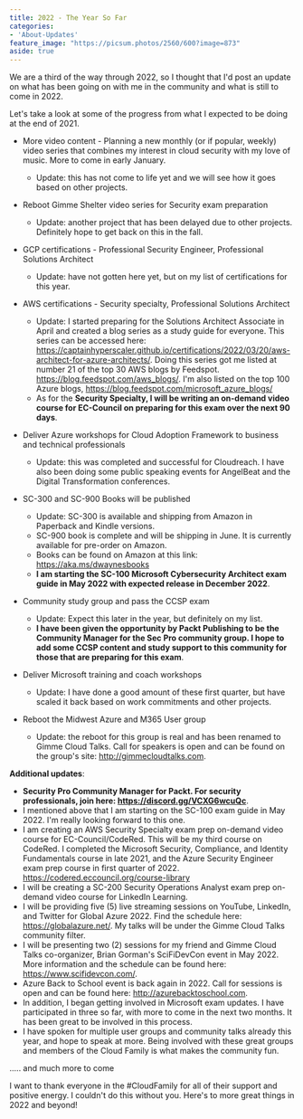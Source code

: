 ```yaml
---
title: 2022 - The Year So Far
categories:
- 'About-Updates'
feature_image: "https://picsum.photos/2560/600?image=873"
aside: true
---
```


We are a third of the way through 2022, so I thought that I'd post an update on what has been going on with me in the community and what is still to come in 2022.

Let's take a look at some of the progress from what I expected to be doing at the end of 2021.

- More video content - Planning a new monthly (or if popular, weekly) video series that combines my interest in cloud security with my love of music.  More to come in early January. 
  - Update: this has not come to life yet and we will see how it goes based on other projects.

- Reboot Gimme Shelter video series for Security exam preparation
  - Update: another project that has been delayed due to other projects.  Definitely hope to get back on this in the fall.

- GCP certifications - Professional Security Engineer, Professional Solutions Architect
  - Update: have not gotten here yet, but on my list of certifications for this year.

- AWS certifications - Security specialty, Professional Solutions Architect
  - Update: I started preparing for the Solutions Architect Associate in April and created a blog series as a study guide for everyone. This series can be accessed here: <https://captainhyperscaler.github.io/certifications/2022/03/20/aws-architect-for-azure-architects/>.  Doing this series got me listed at number 21 of the top 30 AWS blogs by Feedspot. <https://blog.feedspot.com/aws_blogs/>. I'm also listed on the top 100 Azure blogs, <https://blog.feedspot.com/microsoft_azure_blogs/>
  - As for the **Security Specialty, I will be writing an on-demand video course for EC-Council on preparing for this exam over the next 90 days**.

- Deliver Azure workshops for Cloud Adoption Framework to business and technical professionals
  - Update: this was completed and successful for Cloudreach.  I have also been doing some public speaking events for AngelBeat and the Digital Transformation conferences.

- SC-300 and SC-900 Books will be published
  - Update: SC-300 is available and shipping from Amazon in Paperback and Kindle versions.
  - SC-900 book is complete and will be shipping in June.  It is currently available for pre-order on Amazon. 
  - Books can be found on Amazon at this link: <https://aka.ms/dwaynesbooks>
  - **I am starting the SC-100 Microsoft Cybersecurity Architect exam guide in May 2022 with expected release in December 2022**.

- Community study group and pass the CCSP exam
  - Update: Expect this later in the year, but definitely on my list.
  - **I have been given the opportunity by Packt Publishing to be the Community Manager for the Sec Pro community group.  I hope to add some CCSP content and study support to this community for those that are preparing for this exam**.

- Deliver Microsoft training and coach workshops
  - Update: I have done a good amount of these first quarter, but have scaled it back based on work commitments and other projects.

- Reboot the Midwest Azure and M365 User group
  - Update: the reboot for this group is real and has been renamed to Gimme Cloud Talks.  Call for speakers is open and can be found on the group's site: <http://gimmecloudtalks.com>.

**Additional updates**:

- **Security Pro Community Manager for Packt. For security professionals, join here: <https://discord.gg/VCXG6wcuQc>**.
- I mentioned above that I am starting on the SC-100 exam guide in May 2022. I'm really looking forward to this one.
- I am creating an AWS Security Specialty exam prep on-demand video course for EC-Council/CodeRed. This will be my third course on CodeRed.  I completed the Microsoft Security, Compliance, and Identity Fundamentals course in late 2021, and the Azure Security Engineer exam prep course in first quarter of 2022. <https://codered.eccouncil.org/course-library>
- I will be creating a SC-200 Security Operations Analyst exam prep on-demand video course for LinkedIn Learning.
- I will be providing five (5) live streaming sessions on YouTube, LinkedIn, and Twitter for Global Azure 2022. Find the schedule here: <https://globalazure.net/>.  My talks will be under the Gimme Cloud Talks community filter.
- I will be presenting two (2) sessions for my friend and Gimme Cloud Talks co-organizer, Brian Gorman's SciFiDevCon event in May 2022. More information and the schedule can be found here: <https://www.scifidevcon.com/>.
- Azure Back to School event is back again in 2022. Call for sessions is open and can be found here: <http://azurebacktoschool.com>.
- In addition, I began getting involved in Microsoft exam updates. I have participated in three so far, with more to come in the next two months.  It has been great to be involved in this process.
- I have spoken for multiple user groups and community talks already this year, and hope to speak at more. Being involved with these great groups and members of the Cloud Family is what makes the community fun.


..... and much more to come

I want to thank everyone in the #CloudFamily for all of their support and positive energy.  I couldn't do this without you.  Here's to more great things in 2022 and beyond!
